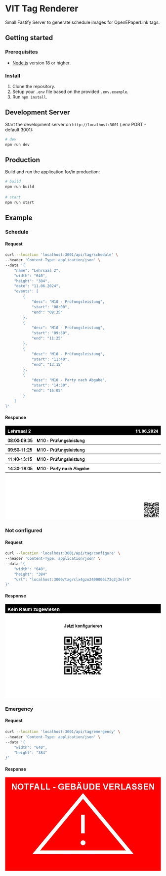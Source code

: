 # VIT Tag Renderer

Small Fastify Server to generate schedule images for OpenEPaperLink tags.

## Getting started
### Prerequisites
- [Node.js](https://nodejs.org/) version 18 or higher.


### Install
1. Clone the repository.
2. Setup your `.env` file based on the provided `.env.example`.
3. Run `npm install`.

## Development Server
Start the development server on `http://localhost:3001` (.env PORT - default 3001):

```bash
# dev
npm run dev
```

## Production
Build and run the application for/in production:

```bash
# build
npm run build

# start 
npm run start
```


## Example
### Schedule

#### Request
```bash
curl --location 'localhost:3001/api/tag/schedule' \
--header 'Content-Type: application/json' \
--data '{
    "name": "Lehrsaal 2",
    "width": "640",
    "height": "384",
    "date": "11.06.2024",
    "events": [
        {
            "desc": "M10 - Prüfungsleistung",
            "start": "08:00",
            "end": "09:35"
        },
        {
            "desc": "M10 - Prüfungsleistung",
            "start": "09:50",
            "end": "11:25"
        },
        {
            "desc": "M10 - Prüfungsleistung",
            "start": "11:40",
            "end": "13:15"
        },
        {
            "desc": "M10 - Party nach Abgabe",
            "start": "14:30",
            "end": "16:05"
        }
    ]
}'
```

#### Response
![Image Schedule Response Sample](./img/sample_response.jpeg)


### Not configured

#### Request
```bash
curl --location 'localhost:3001/api/tag/configure' \
--header 'Content-Type: application/json' \
--data '{
    "width": "640",
    "height": "384"
    "url": "localhost:3000/tag/clx4gzo2400006i73q2j3elr5"
}'
```

#### Response
![Image Emergency Response Sample](./img/sample_not_configured_response.jpeg)


### Emergency 

#### Request
```bash
curl --location 'localhost:3001/api/tag/emergency' \
--header 'Content-Type: application/json' \
--data '{
    "width": "640",
    "height": "384"
}'
```

#### Response
![Image Emergency Response Sample](./img/sample_emergency_response.jpeg)